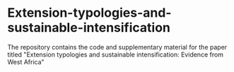 # Extension-typologies-and-sustainable-intensification
The repository contains the code and supplementary material for the paper titled "Extension typologies and sustainable intensification:  Evidence from West Africa"
